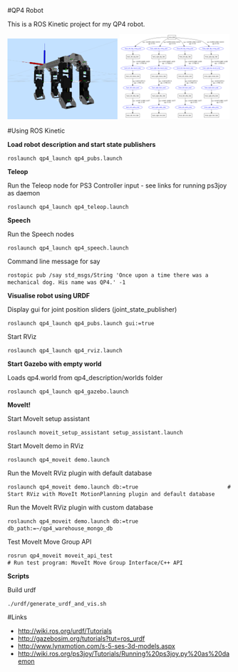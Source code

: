 #QP4 Robot

This is a ROS Kinetic project for my QP4 robot.

<img src="/assets/images/rviz_screenshot_2016_11_17-18_08_41.png" alt="alt text" width="49%" >
<img src="/assets/images/urdf.png" alt="alt text" width="49%" >

#Using ROS Kinetic

__Load robot description and start state publishers__
~~~~
roslaunch qp4_launch qp4_pubs.launch
~~~~

__Teleop__

Run the Teleop node for PS3 Controller input - see links for running ps3joy as daemon
~~~~
roslaunch qp4_launch qp4_teleop.launch 
~~~~

__Speech__

Run the Speech nodes
~~~~
roslaunch qp4_launch qp4_speech.launch
~~~~

Command line message for say
~~~~
rostopic pub /say std_msgs/String 'Once upon a time there was a mechanical dog. His name was QP4.' -1
~~~~


__Visualise robot using URDF__

Display gui for joint position sliders (joint_state_publisher)
~~~~
roslaunch qp4_launch qp4_pubs.launch gui:=true
~~~~

Start RViz
~~~~
roslaunch qp4_launch qp4_rviz.launch
~~~~

__Start Gazebo with empty world__

Loads qp4.world from qp4_description/worlds folder
~~~~
roslaunch qp4_launch qp4_gazebo.launch
~~~~

__MoveIt!__

Start MoveIt setup assistant
~~~~
roslaunch moveit_setup_assistant setup_assistant.launch
~~~~

Start MoveIt demo in RViz
~~~~
roslaunch qp4_moveit demo.launch
~~~~

Run the MoveIt RViz plugin with default database
~~~~
roslaunch qp4_moveit demo.launch db:=true                            # Start RViz with MoveIt MotionPlanning plugin and default database
~~~~

Run the MoveIt RViz plugin with custom database
~~~~
roslaunch qp4_moveit demo.launch db:=true db_path:=~/qp4_warehouse_mongo_db
~~~~

Test MoveIt Move Group API
~~~~
rosrun qp4_moveit moveit_api_test                                           # Run test program: MoveIt Move Group Interface/C++ API
~~~~


__Scripts__

Build urdf
~~~~
./urdf/generate_urdf_and_vis.sh
~~~~



#Links

* http://wiki.ros.org/urdf/Tutorials
* http://gazebosim.org/tutorials?tut=ros_urdf
* http://www.lynxmotion.com/s-5-ses-3d-models.aspx
* http://wiki.ros.org/ps3joy/Tutorials/Running%20ps3joy.py%20as%20daemon
